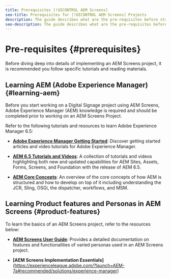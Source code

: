 ```yaml
---
title: Prerequisites [!UICONTROL AEM Screens]
seo-title: Prerequisites for [!UICONTROL AEM Screens] Projects
description: The guide describes what are the pre-requisites before starting an AEM Screens project.
seo-description: The guide describes what are the pre-requisites before starting an AEM Screens project.
---
```


# Pre-requisites {#prerequisites}

Before diving deep into details of implementing an AEM Screens project, it is recommended you follow specific tutorials and reading materials.

## Learning AEM (Adobe Experience Manager) {#learning-aem}

Before you start working on a Digital Signage project using AEM Screens, Adobe Experience Manager (AEM) knowledge is required and should be completed prior to working on an AEM Screens Project.

Refer to the following tutorials and resources to learn Adobe Experience Manager 6.5:

* **[Adobe Experience Manager Getting Started](https://helpx.adobe.com/experience-manager/get-started.html)**: Discover getting started articles and video tutorials for Adobe Experience Manager.

* **[AEM 6.5 Tutorials and Videos](https://helpx.adobe.com/experience-manager/kt/index/aem-6-5-videos.html)**: A collection of tutorials and videos highlighting both new and updated capabilities for AEM Sites, Assets, Forms, Screens, and Foundation with the release of AEM 6.5.

* **[AEM Core Concepts](https://helpx.adobe.com/experience-manager/6-5/sites/developing/using/the-basics.html)**: An overview of the core concepts of how AEM is structured and how to develop on top of it including understanding the JCR, Sling, OSGi, the dispatcher, workflows, and MSM.

## Learning Product features and Personas in AEM Screens {#product-features}

To learn the basics of an AEM Screens project, refer to the resources below:

* **[AEM Screens User Guide](https://helpx.adobe.com/experience-manager/6-5/screens/user-guide.html)**: Provides a detailed documentation on features and functionalities of varied personas used in an AEM Screens project.

* **[AEM Screens Implementation Essentials]**(https://experienceleague.adobe.com/?launch=AEM-7a#recommended/solutions/experience-manager)
